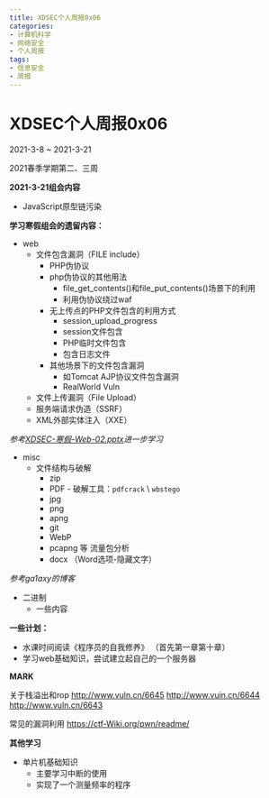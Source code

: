 ```yaml
---
title: XDSEC个人周报0x06
categories: 
- 计算机科学
- 网络安全
- 个人周报
tags: 
- 信息安全
- 周报
---
```



# XDSEC个人周报0x06

2021-3-8 ~ 2021-3-21

2021春季学期第二、三周

<!--more-->

**2021-3-21组会内容**

* JavaScript原型链污染



**学习寒假组会的遗留内容：**

* web
  * 文件包含漏洞（FILE include）
    * PHP伪协议
    * php伪协议的其他用法
      * file_get_contents()和file_put_contents()场景下的利用
      * 利用伪协议绕过waf
    * 无上传点的PHP文件包含的利用方式
      * session_upload_progress
      * session文件包含
      * PHP临时文件包含
      * 包含日志文件
    * 其他场景下的文件包含漏洞
      * 如Tomcat  AJP协议文件包含漏洞
      * RealWorld Vuln
  * 文件上传漏洞（File Upload）
  * 服务端请求伪造（SSRF）
  * XML外部实体注入（XXE）

*参考[XDSEC-寒假-Web-02.pptx]()进一步学习*

* misc
  * 文件结构与破解
    * zip
    * PDF - 破解工具：`pdfcrack` \ `wbstego`
    * jpg
    * png
    * apng
    * git
    * WebP
    * pcapng 等 流量包分析
    * docx （Word选项-隐藏文字） 
  

*参考ga1axy的博客*

* 二进制
  * 一些内容

**一些计划：**

* 水课时间阅读《程序员的自我修养》 （首先第一章第十章）
* 学习web基础知识，尝试建立起自己的一个服务器

**MARK**

关于栈溢出和rop
http://www.vuln.cn/6645
http://www.vuin.cn/6644
http://www.vuln.cn/6643

常见的漏洞利用
https://ctf-Wiki.org/pwn/readme/

**其他学习**

* 单片机基础知识
  * 主要学习中断的使用
  * 实现了一个测量频率的程序
